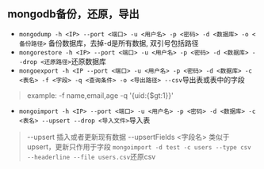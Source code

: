 ## mongodb备份，还原，导出
+ `mongodump -h <IP> --port <端口> -u <用户名> -p <密码> -d <数据库> -o <备份路径>` 备份数据库，去掉-d是所有数据, 双引号包括路径
+ `mongorestore -h <IP> --port <端口> -u <用户名> -p <密码> -d <数据库> --drop <还原路径>`还原数据库
+ `mongoexport -h <IP --port <端口> -u <用户名> -p <密码> -d <数据库> -c <表名> -f <字段> -q <查询条件> -o <导出路径> --csv`导出表或表中的字段

>example:
>-f name,email,age
>-q '{uid:{$gt:1}}'

+ `mongoimport -h <IP> --port <端口> -u <用户名> -p <密码> -d <数据库> -c <表名> --upsert --drop <导入文件>`导入表
>--upsert 插入或者更新现有数据
>--upsertFields <字段名> 类似于upsert，更新只作用于字段
>`mongoimport -d test -c users --type csv --headerline --file users.csv`还原csv